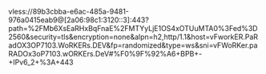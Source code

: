 vless://89b3cbba-e6ac-485a-9481-976a0415eab9@[2a06:98c1:3120::3]:443?path=%2FMb6XsEaRHxBqFnaE%2FMTYyLjE1OS4xOTUuMTA0%3Fed%3D2560&security=tls&encryption=none&alpn=h2,http/1.1&host=vFworkER.PaRadOX3OP7103.WoRKERs.DEV&fp=randomized&type=ws&sni=vFWoRKer.paRADOx3oP7103.wORKErs.DeV#%F0%9F%92%A6+BPB+-+IPv6_2+%3A+443
